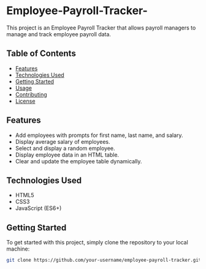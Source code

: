 # Employee-Payroll-Tracker-


This project is an Employee Payroll Tracker that allows payroll managers to manage and track employee payroll data.

## Table of Contents

- [Features](#features)
- [Technologies Used](#technologies-used)
- [Getting Started](#getting-started)
- [Usage](#usage)
- [Contributing](#contributing)
- [License](#license)

## Features

- Add employees with prompts for first name, last name, and salary.
- Display average salary of employees.
- Select and display a random employee.
- Display employee data in an HTML table.
- Clear and update the employee table dynamically.

## Technologies Used

- HTML5
- CSS3
- JavaScript (ES6+)

## Getting Started

To get started with this project, simply clone the repository to your local machine:

```bash
git clone https://github.com/your-username/employee-payroll-tracker.git


